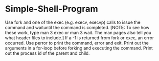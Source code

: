 # Simple-Shell-Program

Use fork and one of the exec (e.g. execv, execvp) calls to issue the command and waituntil the command is completed. [NOTE: To see how these work, type man 3 exec or man 3 wait. The man pages also tell you what header files to include.] If a -1 is returned from fork or exec, an error occurred. Use perror to print the command, error and exit. Print out the arguments in a for-loop before forking and executing the command. Print out the process id of the parent and child.
